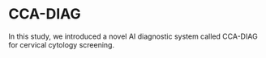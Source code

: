 # CCA-DIAG
In this study, we introduced a novel AI diagnostic system called CCA-DIAG for cervical cytology screening.
